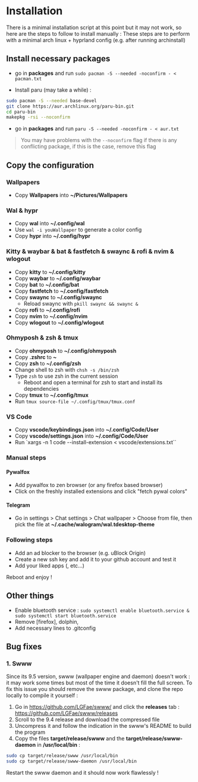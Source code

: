 # Installation

There is a minimal installation script at this point but it may not work, so here are the steps to follow to install manually :
These steps are to perform with a minimal arch linux + hyprland config (e.g. after running archinstall)

## Install necessary packages

- go in **packages** and run `sudo pacman -S --needed -noconfirm - < pacman.txt`

- Install paru (may take a while) :

```Bash
sudo pacman -S --needed base-devel
git clone https://aur.archlinux.org/paru-bin.git
cd paru-bin
makepkg -rsi --noconfirm
```

- go in **packages** and run `paru -S --needed -noconfirm - < aur.txt`

> You may have problems with the `--noconfirm` flag if there is any conflicting package, if this is the case, remove this flag

## Copy the configuration

### Wallpapers

- Copy **Wallpapers** into **~/Pictures/Wallpapers**

### Wal & hypr

- Copy **wal** into **~/.config/wal**
- Use `wal -i youWallpaper` to generate a color config
- Copy **hypr** into **~/.config/hypr**

### Kitty & waybar & bat & fastfetch & swaync & rofi & nvim & wlogout

- Copy **kitty** to **~/.config/kitty**
- Copy **waybar** to **~/.config/waybar**
- Copy **bat** to **~/.config/bat**
- Copy **fastfetch** to **~/.config/fastfetch**
- Copy **swaync** to **~/.config/swaync**
  - Reload swaync with `pkill swaync && swaync &`
- Copy **rofi** to **~/.config/rofi**
- Copy **nvim** to **~/.config/nvim**
- Copy **wlogout** to **~/.config/wlogout**

### Ohmyposh & zsh & tmux

- Copy **ohmyposh** to **~/.config/ohmyposh**
- Copy **.zshrc** to **~**
- Copy **zsh** to **~/.config/zsh**
- Change shell to zsh with `chsh -s /bin/zsh`
- Type `zsh` to use zsh in the current session
  - Reboot and open a terminal for zsh to start and install its dependencies
- Copy **tmux** to **~/.config/tmux**
- Run `tmux source-file ~/.config/tmux/tmux.conf`

### VS Code

- Copy **vscode/keybindings.json** into **~/.config/Code/User**
- Copy **vscode/settings.json** into **~/.config/Code/User**
- Run `xargs -n 1 code --install-extension < vscode/extensions.txt``

### Manual steps

#### Pywalfox

- Add pywalfox to zen browser (or any firefox based browser)
- Click on the freshly installed extensions and click "fetch pywal colors"

#### Telegram

- Go in settings > Chat settings > Chat wallpaper > Choose from file, then pick the file at **~/.cache/walogram/wal.tdesktop-theme**

### Following steps

- Add an ad blocker to the browser (e.g. uBlock Origin)
- Create a new ssh key and add it to your github account and test it
- Add your liked apps (, etc...)

Reboot and enjoy !

## Other things

- Enable bluetooth service : `sudo systemctl enable bluetooth.service & sudo systemctl start bluetooth.service`
- Remove [firefox], dolphin,
- Add necessary lines to .gitconfig

## Bug fixes

### 1. Swww

Since its 9.5 version, swww (wallpaper engine and daemon) doesn't work : it may work some times but most of the time it doesn't fill the full screen.
To fix this issue you should remove the swww package, and clone the repo locally to compile it yourself :

1. Go in https://github.com/LGFae/swww/ and click the **releases** tab : https://github.com/LGFae/swww/releases
2. Scroll to the 9.4 release and download the compressed file
3. Uncompress it and follow the indication in the swww's README to build the program
4. Copy the files **target/release/swww** and the **target/release/swww-daemon** in **/usr/local/bin** :

```bash
sudo cp target/release/swww /usr/local/bin
sudo cp target/release/swww-daemon /usr/local/bin
```

Restart the swww daemon and it should now work flawlessly !

